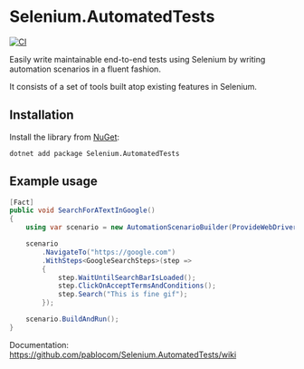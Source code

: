 # Selenium.AutomatedTests

[![CI](https://github.com/pablocom/Selenium.AutomatedTests/actions/workflows/buildAndRunUnitTests.yml/badge.svg)](https://github.com/pablocom/Selenium.AutomatedTests/actions/workflows/buildAndRunUnitTests.yml)

Easily write maintainable end-to-end tests using Selenium by writing automation scenarios in a fluent fashion.

It consists of a set of tools built atop existing features in Selenium.

## Installation
Install the library from [NuGet](https://www.nuget.org/packages/Selenium.AutomatedTests):
``` console
dotnet add package Selenium.AutomatedTests
```

## Example usage

```csharp
[Fact]
public void SearchForATextInGoogle()
{
    using var scenario = new AutomationScenarioBuilder(ProvideWebDriver());

    scenario
        .NavigateTo("https://google.com")
        .WithSteps<GoogleSearchSteps>(step =>
        {
            step.WaitUntilSearchBarIsLoaded();
            step.ClickOnAcceptTermsAndConditions();
            step.Search("This is fine gif");
        });

    scenario.BuildAndRun();
}
```

Documentation: https://github.com/pablocom/Selenium.AutomatedTests/wiki
